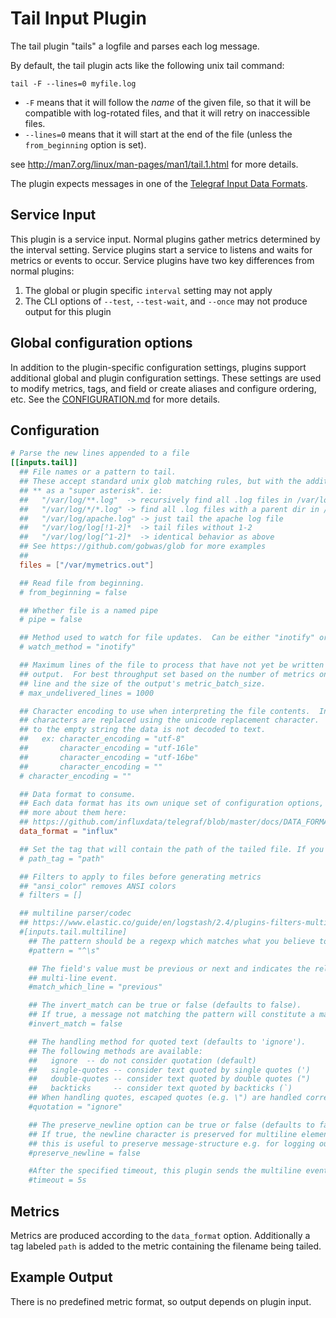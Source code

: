 # Tail Input Plugin

The tail plugin "tails" a logfile and parses each log message.

By default, the tail plugin acts like the following unix tail command:

```shell
tail -F --lines=0 myfile.log
```

- `-F` means that it will follow the _name_ of the given file, so
that it will be compatible with log-rotated files, and that it will retry on
inaccessible files.
- `--lines=0` means that it will start at the end of the file (unless
the `from_beginning` option is set).

see <http://man7.org/linux/man-pages/man1/tail.1.html> for more details.

The plugin expects messages in one of the [Telegraf Input Data
Formats](../../../docs/DATA_FORMATS_INPUT.md).

## Service Input <!-- @/docs/includes/service_input.md -->

This plugin is a service input. Normal plugins gather metrics determined by the
interval setting. Service plugins start a service to listens and waits for
metrics or events to occur. Service plugins have two key differences from
normal plugins:

1. The global or plugin specific `interval` setting may not apply
2. The CLI options of `--test`, `--test-wait`, and `--once` may not produce
   output for this plugin

## Global configuration options <!-- @/docs/includes/plugin_config.md -->

In addition to the plugin-specific configuration settings, plugins support
additional global and plugin configuration settings. These settings are used to
modify metrics, tags, and field or create aliases and configure ordering, etc.
See the [CONFIGURATION.md][CONFIGURATION.md] for more details.

[CONFIGURATION.md]: ../../../docs/CONFIGURATION.md#plugins

## Configuration

```toml @sample.conf
# Parse the new lines appended to a file
[[inputs.tail]]
  ## File names or a pattern to tail.
  ## These accept standard unix glob matching rules, but with the addition of
  ## ** as a "super asterisk". ie:
  ##   "/var/log/**.log"  -> recursively find all .log files in /var/log
  ##   "/var/log/*/*.log" -> find all .log files with a parent dir in /var/log
  ##   "/var/log/apache.log" -> just tail the apache log file
  ##   "/var/log/log[!1-2]*  -> tail files without 1-2
  ##   "/var/log/log[^1-2]*  -> identical behavior as above
  ## See https://github.com/gobwas/glob for more examples
  ##
  files = ["/var/mymetrics.out"]

  ## Read file from beginning.
  # from_beginning = false

  ## Whether file is a named pipe
  # pipe = false

  ## Method used to watch for file updates.  Can be either "inotify" or "poll".
  # watch_method = "inotify"

  ## Maximum lines of the file to process that have not yet be written by the
  ## output.  For best throughput set based on the number of metrics on each
  ## line and the size of the output's metric_batch_size.
  # max_undelivered_lines = 1000

  ## Character encoding to use when interpreting the file contents.  Invalid
  ## characters are replaced using the unicode replacement character.  When set
  ## to the empty string the data is not decoded to text.
  ##   ex: character_encoding = "utf-8"
  ##       character_encoding = "utf-16le"
  ##       character_encoding = "utf-16be"
  ##       character_encoding = ""
  # character_encoding = ""

  ## Data format to consume.
  ## Each data format has its own unique set of configuration options, read
  ## more about them here:
  ## https://github.com/influxdata/telegraf/blob/master/docs/DATA_FORMATS_INPUT.md
  data_format = "influx"

  ## Set the tag that will contain the path of the tailed file. If you don't want this tag, set it to an empty string.
  # path_tag = "path"

  ## Filters to apply to files before generating metrics
  ## "ansi_color" removes ANSI colors
  # filters = []

  ## multiline parser/codec
  ## https://www.elastic.co/guide/en/logstash/2.4/plugins-filters-multiline.html
  #[inputs.tail.multiline]
    ## The pattern should be a regexp which matches what you believe to be an indicator that the field is part of an event consisting of multiple lines of log data.
    #pattern = "^\s"

    ## The field's value must be previous or next and indicates the relation to the
    ## multi-line event.
    #match_which_line = "previous"

    ## The invert_match can be true or false (defaults to false).
    ## If true, a message not matching the pattern will constitute a match of the multiline filter and the what will be applied. (vice-versa is also true)
    #invert_match = false

    ## The handling method for quoted text (defaults to 'ignore').
    ## The following methods are available:
    ##   ignore  -- do not consider quotation (default)
    ##   single-quotes -- consider text quoted by single quotes (')
    ##   double-quotes -- consider text quoted by double quotes (")
    ##   backticks     -- consider text quoted by backticks (`)
    ## When handling quotes, escaped quotes (e.g. \") are handled correctly.
    #quotation = "ignore"

    ## The preserve_newline option can be true or false (defaults to false).
    ## If true, the newline character is preserved for multiline elements,
    ## this is useful to preserve message-structure e.g. for logging outputs.
    #preserve_newline = false

    #After the specified timeout, this plugin sends the multiline event even if no new pattern is found to start a new event. The default is 5s.
    #timeout = 5s
```

## Metrics

Metrics are produced according to the `data_format` option.  Additionally a
tag labeled `path` is added to the metric containing the filename being tailed.

## Example Output

There is no predefined metric format, so output depends on plugin input.
